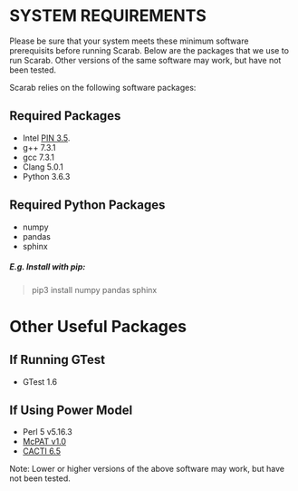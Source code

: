 # SYSTEM REQUIREMENTS

Please be sure that your system meets these minimum software prerequisits
before running Scarab. Below are the packages that we use to run Scarab.
Other versions of the same software may work, but have not been tested.

Scarab relies on the following software packages:

## Required Packages
* Intel [PIN 3.5](https://software.intel.com/en-us/articles/program-recordreplay-toolkit).
* g++ 7.3.1
* gcc 7.3.1
* Clang 5.0.1
* Python 3.6.3

## Required Python Packages
* numpy
* pandas
* sphinx

##### E.g. Install with pip:
> pip3 install numpy pandas sphinx

# Other Useful Packages

## If Running GTest
* GTest 1.6

## If Using Power Model
* Perl 5 v5.16.3
* [McPAT v1.0](http://www.hpl.hp.com/research/mcpat/)
* [CACTI 6.5](http://www.hpl.hp.com/research/cacti/)

Note: Lower or higher versions of the above software may work, but have not been tested.
